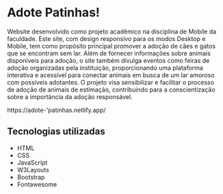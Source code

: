 # Adote Patinhas!
Website desenvolvido como projeto acadêmico na disciplina de Mobile da faculdade. Este site, com design responsivo para os modos Desktop e Mobile, tem como propósito principal promover a adoção de cães e gatos que se encontram sem lar. Além de fornecer informações sobre animais disponíveis para adoção, o site também divulga eventos como feiras de adoção organizadas pela instituição, proporcionando uma plataforma interativa e acessível para conectar animais em busca de um lar amoroso com possíveis adotantes. O projeto visa sensibilizar e facilitar o processo de adoção de animais de estimação, contribuindo para a conscientização sobre a importância da adoção responsável.

https://adote-'patinhas.netlify.app/

## Tecnologias utilizadas
- HTML
- CSS
- JavaScript
- W3Layouts
- Bootstrap
- Fontawesome
